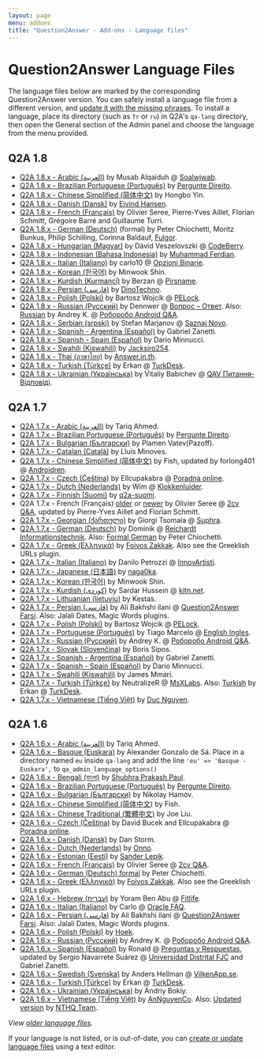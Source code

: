 ```yaml
---
layout: page
menu: addons
title: "Question2Answer - Add-ons - Language files"
---
```


# Question2Answer Language Files

The language files below are marked by the corresponding Question2Answer version. You can safely install a language file from a different version, and [update it with the missing phrases](/translate/). To install a language, place its directory (such as `fr` or `ru`) in Q2A's `qa-lang` directory, then open the General section of the Admin panel and choose the language from the menu provided.

## Q2A 1.8

- [Q2A 1.8.x - Arabic (العربية)](http://www.mediafire.com/file/j33or1rf9z6owjn/ar.zip) by Musab Alqaiduh @ [Soalwjwab](https://soalwjwab.com/).
- [Q2A 1.8.x - Brazilian Portuguese (Português)](http://www.question2answer.org/third-party/question2answer-1.8-language-pt-BR.zip) by [Pergunte Direito](http://www.perguntedireito.com.br/).
- [Q2A 1.8.x - Chinese Simplified (简体中文)](https://github.com/yinhongbo/q2a-lang-cn) by Hongbo Yin.
- [Q2A 1.8.x - Danish (Dansk)](https://github.com/ejvindh/q2a-da) by [Ejvind Hansen](http://ejvindh.net/en).
- [Q2A 1.8.x - French (Français)](https://github.com/mrflos/q2a-lang-fr) by Olivier Seree, Pierre-Yves Aillet, Florian Schmitt, Grégoire Barré and Guillaume Turri.
- [Q2A 1.8.x - German (Deutsch)](https://github.com/fulgor/q2a-lang-de-formal) (formal) by Peter Chiochetti, Moritz Bunkus, Philip Schilling, Corinna Baldauf, [Fulgor](https://github.com/fulgor).
- [Q2A 1.8.x - Hungarian (Magyar)](https://github.com/vdavid/question2answer-hu-hu) by Dávid Veszelovszki @ [CodeBerry](https://codeberryschool.com/).
- [Q2A 1.8.x - Indonesian (Bahasa Indonesia)](https://github.com/ferdyzz4/q2a-bahasa-indonesia) by [Muhammad Ferdian](https://github.com/ferdyzz4).
- [Q2A 1.8.x - Italian (Italiano)](https://github.com/forexUp/Question2Answer) by carlo10 @ [Opzioni Binarie](http://opzionibinarie1.altervista.org/).
- [Q2A 1.8.x - Korean (한국어)](https://github.com/minwook-shin/q2a-korean-translation) by Minwook Shin.
- [Q2A 1.8.x - Kurdish (Kurmancî)](https://github.com/brznbrzn/q2a-Kurdish-Lang-Latine-translation) by Berzan @ [Pirsname](http://www.pirsname.com/).
- [Q2A 1.8.x - Persian (فارسی)](https://github.com/shamio/Q2A-Farsi) by [DinoTechno](https://dinotechno.com/).
- [Q2A 1.8.x - Polish (Polski)](https://github.com/PELock/Question2Answer) by Bartosz Wojcik @ [PELock](https://www.pelock.com).
- [Q2A 1.8.x - Russian (Русский)](https://github.com/Dennwer/Q2A-russian-translation) by Dennwer @ [Вопрос – Ответ](https://abees.ru/). Also: [Russian](https://github.com/ferasinka/q2a-lang-ru) by Andrey K. @ [Роборобо Android Q&A](http://roborobo.ru/).
- [Q2A 1.8.x - Serbian (srpski)](https://github.com/stefanmm/Q2A-serbian-translation) by Stefan Marjanov @ [Saznaj Novo](http://saznajnovo.com/).
- [Q2A 1.8.x - Spanish - Argentina (Español)](https://github.com/pupi1985/q2a-spanish-translation) by Gabriel Zanetti.
- [Q2A 1.8.x - Spanish - Spain (Español)](https://gitlab.com/midget/q2a-translation-es-ES/tags/1.8.0-0) by Dario Minnucci.
- [Q2A 1.8.x - Swahili (Kiswahili)](https://github.com/JackSiro254/Q2A-Swahili) by [Jacksiro254](https://appsmata.github.io/q2a/).
- [Q2A 1.8.x - Thai (ภาษาไทย)](https://github.com/rachnithit/th) by [Answer.in.th](https://answer.in.th/).
- [Q2A 1.8.x - Turkish (Türkçe)](http://turkdesk.org/downloads/Turkish-Q2A-1.8.x.zip) by Erkan @ [TurkDesk](http://turkdesk.org/).
- [Q2A 1.8.x - Ukrainian (Українська)](https://github.com/racer2021/uk) by Vitaliy Babichev @ [QAV Питання-Відповіді](https://qav.pp.ua/).
## Q2A 1.7

- [Q2A 1.7.x - Arabic (العربية)](https://github.com/pupi1985/q2a-arabic-translation) by Tariq Ahmed.
- [Q2A 1.7.x - Brazilian Portuguese (Português)](http://www.question2answer.org/third-party/question2answer-1.7-language-pt-BR.zip) by [Pergunte Direito](http://www.perguntedireito.com.br/).
- [Q2A 1.7.x - Bulgarian (Български)](https://github.com/pazoff/q2a-lang-bg) by Plamen Vatev(Pazoff).
- [Q2A 1.7.x - Catalan (Català)](https://github.com/pau-minoves/q2a-catalan-translation) by Lluís Minoves.
- [Q2A 1.7.x - Chinese Simplified (简体中文)](http://androidren.com/download/qa_lang/zh1_7_x.zip) by Fish, updated by forlong401 @ [Androidren](http://androidren.com/).
- [Q2A 1.7.x - Czech (Čeština)](http://www.question2answer.org/third-party/question2answer-1.7-language-cs.zip) by Ellcupakabra @ [Poradna online](http://czporadna.cz/).
- [Q2A 1.7.x - Dutch (Nederlands)](https://github.com/Wanabo/q2a-lang-nl/tree/1.7.x) by Wim @ [Klokkenluider](http://www.klokkenluider.org/).
- [Q2A 1.7.x - Finnish (Suomi)](https://github.com/q2a-suomi/q2a-suomikaannos) by [q2a-suomi](https://github.com/q2a-suomi).
- Q2A 1.7.x - French (Français) [older](http://www.question2answer.org/third-party/question2answer-1.7-language-fr.zip) or [newer](https://github.com/mrflos/q2a-lang-fr) by Olivier Seree @ [2cv Q&A](http://2cv.solu.fr), updated by Pierre-Yves Aillet and Florian Schmitt.
- [Q2A 1.7.x - Georgian (ქართული)](https://github.com/comcoma/question2answerGE) by Giorgi Tsomaia @ [Suphra](http://suphra.ge/).
- [Q2A 1.7.x - German (Deutsch)](https://github.com/ReichardtIT/q2a-lang-de) by Dominik @ [Reichardt Informationstechnik](http://www.reichardt-informationstechnik.de/). Also: [Formal German](http://www.trvb128.at/qa-lang/qa-lang-de-formal-174.zip) by Peter Chiochetti.
- [Q2A 1.7.x - Greek (Ελληνικά)](https://github.com/zakkak/qa-lang-el) by [Foivos Zakkak](http://foivos.zakkak.net/). Also see the Greeklish URLs plugin.
- [Q2A 1.7.x - Italian (Italiano)](http://www.question2answer.org/third-party/question2answer-1.7-language-it.zip) by Danilo Petrozzi @ [InnovArtisti](http://innovartisti.it/).
- [Q2A 1.7.x - Japanese (日本語)](https://github.com/naga0ka/Q2A-Japanese) by [naga0ka](https://github.com/naga0ka).
- [Q2A 1.7.x - Korean (한국어)](https://github.com/minwook-shin/q2a-korean-translation/tree/1.7-backup) by Minwook Shin.
- [Q2A 1.7.x - Kurdish (کوردی)](https://github.com/sardaren/Kurdish-Translation-for-Question2Answer) by Sardar Hussein @ [kitn.net](http://kitn.net/).
- [Q2A 1.7.x - Lithuanian (lietuvių)](http://www.question2answer.org/third-party/question2answer-1.7-language-lt.zip) by Kestas.
- [Q2A 1.7.x - Persian (فارسی)](http://question2answer-farsi.com/files/language/Fa-1.7.zip) by Ali Bakhshi ilani @ [Question2Answer Farsi](http://question2answer-farsi.com/). Also: Jalali Dates, Magic Words plugins.
- [Q2A 1.7.x - Polish (Polski)](https://github.com/PELock/Question2Answer) by Bartosz Wojcik @ [PELock](https://www.pelock.com).
- [Q2A 1.7.x - Portuguese (Português)](http://english-ingles.com/q2a-portuguese-pt_PT-translation.zip) by Tiago Marcelo @ [English Ingles](http://english-ingles.com/).
- [Q2A 1.7.x - Russian (Русский)](https://github.com/ferasinka/q2a-lang-ru) by Andrey K. @ [Роборобо Android Q&A](http://roborobo.ru/).
- [Q2A 1.7.x - Slovak (Slovenčina)](http://www.question2answer.org/third-party/question2answer-1.7-language-sk.zip) by Boris Sipos.
- [Q2A 1.7.x - Spanish - Argentina (Español)](https://github.com/pupi1985/q2a-spanish-translation) by Gabriel Zanetti.
- [Q2A 1.7.x - Spanish - Spain (Español)](https://gitlab.com/midget/q2a-translation-es-ES) by Dario Minnucci.
- [Q2A 1.7.x - Swahili (Kiswahili)](https://github.com/masterjimmy83/swahiliq2a) by James Mmari.
- [Q2A 1.7.x - Turkish (Türkçe)](http://dts.msxlabs.org/NeutralizeR/tr.zip) by NeutralizeR @ [MsXLabs](https://www.msxlabs.org/). Also: [Turkish](http://turkdesk.org/downloads/Turkish-Q2A-1.7.x.zip) by Erkan @ [TurkDesk](http://turkdesk.org/).
- [Q2A 1.7.x - Vietnamese (Tiếng Việt)](https://github.com/vanduc1102/viet-hoa-q2a) by [Duc Nguyen](https://github.com/vanduc1102).

## Q2A 1.6

- [Q2A 1.6.x - Arabic (العربية)](http://www.question2answer.org/third-party/question2answer-1.6-language-ar.zip) by Tariq Ahmed.
- [Q2A 1.6.x - Basque (Euskara)](https://github.com/alex18kr/Q2A-Euskara-Basque) by Alexander Gonzalo de Sá. Place in a directory named `eu` inside `qa-lang` and add the line `'eu' => 'Basque - Euskara',` to `qa_admin_language_options()`
- [Q2A 1.6.x - Bengali (বাংলা)](http://www.question2answer.org/third-party/question2answer-1.6-language-bn.zip) by [Shubhra Prakash Paul](http://shuvro.wordpress.com/).
- [Q2A 1.6.x - Brazilian Portuguese (Português)](http://www.question2answer.org/third-party/question2answer-1.6-language-pt-BR.zip) by [Pergunte Direito](http://www.perguntedireito.com.br/).
- [Q2A 1.6.x - Bulgarian (Български)](http://0xffffffff.com/?attachment_id=76) by Nikolay Hamov.
- [Q2A 1.6.x - Chinese Simplified (简体中文)](http://www.question2answer.org/third-party/question2answer-1.6-language-zh.zip) by Fish.
- [Q2A 1.6.x - Chinese Traditional (繁體中文)](http://www.question2answer.org/third-party/question2answer-1.6-language-zh-TW.zip) by Joe Liu.
- [Q2A 1.6.x - Czech (Čeština)](http://www.question2answer.org/third-party/question2answer-1.6-language-cs.zip) by David Bucek and Ellcupakabra @ [Poradna online](http://czporadna.cz/).
- [Q2A 1.6.x - Danish (Dansk)](https://github.com/Repox/question2answer-lang-da) by Dan Storm.
- [Q2A 1.6.x - Dutch (Nederlands)](https://github.com/InfinityLF/q2a-lang-nl) by [Onno](http://www.question2answer.org/qa/user/Onno).
- [Q2A 1.6.x - Estonian (Eesti)](https://github.com/sander85/Q2A-et) by [Sander Lepik](http://sander85.eu/).
- [Q2A 1.6.x - French (Français)](http://www.question2answer.org/third-party/question2answer-1.6-language-fr.zip) by Olivier Seree @ [2cv Q&A](http://2cv.solu.fr).
- [Q2A 1.6.x - German (Deutsch) formal](http://www.trvb128.at/qa-lang/qa-lang-de-formal-163.zip) by Peter Chiochetti.
- [Q2A 1.6.x - Greek (Ελληνικά)](https://github.com/zakkak/qa-lang-el) by [Foivos Zakkak](http://foivos.zakkak.net/). Also see the Greeklish URLs plugin.
- [Q2A 1.6.x - Hebrew (עברית)](http://www.question2answer.org/third-party/question2answer-1.6-language-he.zip) by Yoram Ben Abu @ [Fitlife](http://www.fitlife.co.il/).
- [Q2A 1.6.x - Italian (Italiano)](http://opzionibinarie1.altervista.org/qa-lang/it_1_6_2.rar) by Carlo @ [Oracle FAQ](http://oraclefaq.altervista.org/).
- [Q2A 1.6.x - Persian (فارسی)](http://question2answer-farsi.com/files/language/fa.zip) by Ali Bakhshi ilani @ [Question2Answer Farsi](http://question2answer-farsi.com/). Also: Jalali Dates, Magic Words plugins.
- [Q2A 1.6.x - Polish (Polski)](http://hoek.pl/pliki/q2a-pl.zip) by [Hoek](http://hoek.pl/).
- [Q2A 1.6.x - Russian (Русский)](https://github.com/ferasinka/q2a-lang-ru) by Andrey K. @ [Роборобо Android Q&A](http://roborobo.ru/).
- [Q2A 1.6.x - Spanish (Español)](https://github.com/pupi1985/q2a-spanish-translation) by Ronald @ [Preguntas y Respuestas](http://www.ppyrr.com/), updated by Sergio Navarrete Suárez @ [Universidad Distrital FJC](http://www.udistrital.edu.co/) and Gabriel Zanetti.
- [Q2A 1.6.x - Swedish (Svenska)](http://www.vilkenapp.se/q2a-files/q2a_1.6_swedish_sv_latest.zip) by Anders Hellman @ [VilkenApp.se](http://www.vilkenapp.se/).
- [Q2A 1.6.x - Turkish (Türkçe)](http://turkdesk.org/downloads/Turkish-Q2A-1.6.x.zip) by Erkan @ [TurkDesk](http://turkdesk.org/).
- [Q2A 1.6.x - Ukrainian (Українська)](http://sourceforge.net/projects/q2a-lang-uk/) by Andriy Bokiy.
- [Q2A 1.6.x - Vietnamese (Tiếng Việt)](http://annguyenco.com/hoidap/vi-qa-lang.zip) by [AnNguyenCo](http://www.annguyenco.com). Also: [Updated version](https://www.dropbox.com/s/z1gzuow0rz4rkyu/vi.zip?dl=0) by [NTHQ Team](https://namgivu.wordpress.com/2015/01/09/vietnamese-translation-for-question2answer-website/).

_View [older language files](/addons/translations-old/)._

If your language is not listed, or is out-of-date, you can [create or update language files](/translate/) using a text editor.
